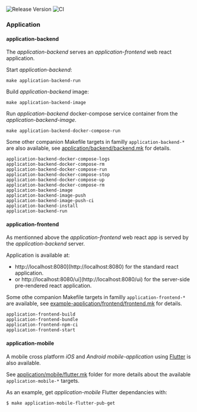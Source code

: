 ![Release Version](https://img.shields.io/github/v/application-release/vegito-app/example-application?sort=semver)
![CI](https://github.com/vegito-app/example-application/actions/workflows/deploy.yml/badge.svg?branch=main)

### Application

#### application-backend

The _application-backend_ serves an _application-frontend_ web react application.

Start _application-backend_:

```
make application-backend-run
```

Build _application-backend_ image:

```
make application-backend-image
```

Run _application-backend_ docker-compose service container from the _application-backend-image_.

```
make application-backend-docker-compose-run
```

Some other companion Makefile targets in familly `application-backend-*` are also available, see [application/backend/backend.mk](application/backend/backend.mk) for details.

    application-backend-docker-compose-logs
    application-backend-docker-compose-rm
    application-backend-docker-compose-run
    application-backend-docker-compose-stop
    application-backend-docker-compose-up
    application-backend-docker-compose-rm
    application-backend-image
    application-backend-image-push
    application-backend-image-push-ci
    application-backend-install
    application-backend-run

#### application-frontend

As mentionned above the _application-frontend_ web react app is served by the _application-backend_ server.

Application is available at:

- http://localhost:8080](http://localhost:8080) for the standard react application.
- or http://localhost:8080/ui](http://localhost:8080/ui) for the server-side pre-rendered react application.

Some othe companion Makefile targets in familly `application-frontend-*` are available, see [example-application/frontend/frontend.mk](example-application/frontend/frontend.mk) for details.

    application-frontend-build
    application-frontend-bundle
    application-frontend-npm-ci
    application-frontend-start

#### application-mobile

A mobile cross platform _iOS_ and _Android_ _mobile-application_ using [Flutter](https://flutter.dev) is also available.

See [application/mobile/flutter.mk](application/mobile) folder for more details about the available `application-mobile-*` targets.

As an example, get _application-mobile_ Flutter dependancies with:

```bash
$ make application-mobile-flutter-pub-get
```
